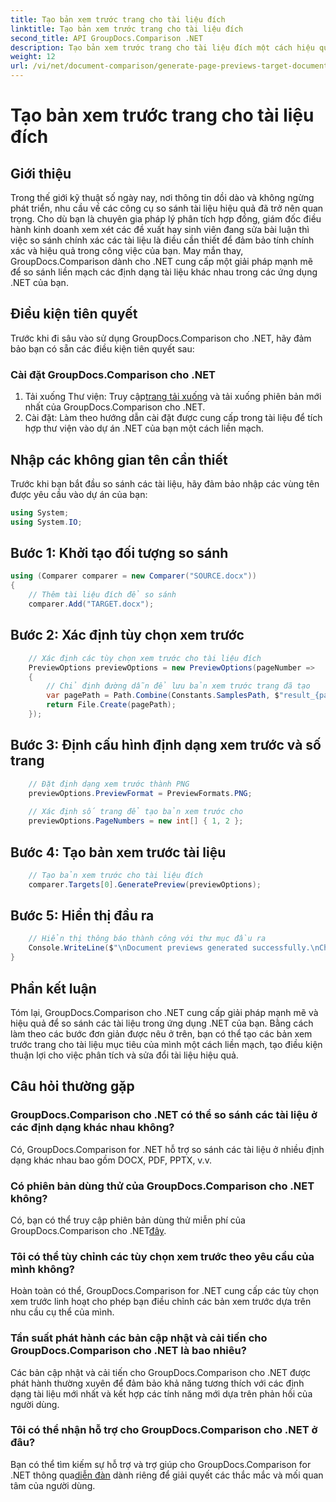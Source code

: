 ```yaml
---
title: Tạo bản xem trước trang cho tài liệu đích
linktitle: Tạo bản xem trước trang cho tài liệu đích
second_title: API GroupDocs.Comparison .NET
description: Tạo bản xem trước trang cho tài liệu đích một cách hiệu quả bằng GroupDocs.Comparison cho .NET. Hãy làm theo hướng dẫn từng bước của chúng tôi để so sánh tài liệu liền mạch.
weight: 12
url: /vi/net/document-comparison/generate-page-previews-target-document/
---
```


# Tạo bản xem trước trang cho tài liệu đích

## Giới thiệu
Trong thế giới kỹ thuật số ngày nay, nơi thông tin dồi dào và không ngừng phát triển, nhu cầu về các công cụ so sánh tài liệu hiệu quả đã trở nên quan trọng. Cho dù bạn là chuyên gia pháp lý phân tích hợp đồng, giám đốc điều hành kinh doanh xem xét các đề xuất hay sinh viên đang sửa bài luận thì việc so sánh chính xác các tài liệu là điều cần thiết để đảm bảo tính chính xác và hiệu quả trong công việc của bạn. May mắn thay, GroupDocs.Comparison dành cho .NET cung cấp một giải pháp mạnh mẽ để so sánh liền mạch các định dạng tài liệu khác nhau trong các ứng dụng .NET của bạn.
## Điều kiện tiên quyết
Trước khi đi sâu vào sử dụng GroupDocs.Comparison cho .NET, hãy đảm bảo bạn có sẵn các điều kiện tiên quyết sau:
### Cài đặt GroupDocs.Comparison cho .NET
1.  Tải xuống Thư viện: Truy cập[trang tải xuống](https://releases.groupdocs.com/comparison/net/) và tải xuống phiên bản mới nhất của GroupDocs.Comparison cho .NET.
2. Cài đặt: Làm theo hướng dẫn cài đặt được cung cấp trong tài liệu để tích hợp thư viện vào dự án .NET của bạn một cách liền mạch.

## Nhập các không gian tên cần thiết
Trước khi bạn bắt đầu so sánh các tài liệu, hãy đảm bảo nhập các vùng tên được yêu cầu vào dự án của bạn:
```csharp
using System;
using System.IO;

```
## Bước 1: Khởi tạo đối tượng so sánh
```csharp
using (Comparer comparer = new Comparer("SOURCE.docx"))
{
    // Thêm tài liệu đích để so sánh
    comparer.Add("TARGET.docx");
```
## Bước 2: Xác định tùy chọn xem trước
```csharp
    // Xác định các tùy chọn xem trước cho tài liệu đích
    PreviewOptions previewOptions = new PreviewOptions(pageNumber =>
    {
        // Chỉ định đường dẫn để lưu bản xem trước trang đã tạo
        var pagePath = Path.Combine(Constants.SamplesPath, $"result_{pageNumber}.png");
        return File.Create(pagePath);
    });
```
## Bước 3: Định cấu hình định dạng xem trước và số trang
```csharp
    // Đặt định dạng xem trước thành PNG
    previewOptions.PreviewFormat = PreviewFormats.PNG;
    
    // Xác định số trang để tạo bản xem trước cho
    previewOptions.PageNumbers = new int[] { 1, 2 };
```
## Bước 4: Tạo bản xem trước tài liệu
```csharp
    // Tạo bản xem trước cho tài liệu đích
    comparer.Targets[0].GeneratePreview(previewOptions);
```
## Bước 5: Hiển thị đầu ra
```csharp
    // Hiển thị thông báo thành công với thư mục đầu ra
    Console.WriteLine($"\nDocument previews generated successfully.\nCheck output in {Directory.GetCurrentDirectory()}.");
}
```

## Phần kết luận
Tóm lại, GroupDocs.Comparison cho .NET cung cấp giải pháp mạnh mẽ và hiệu quả để so sánh các tài liệu trong ứng dụng .NET của bạn. Bằng cách làm theo các bước đơn giản được nêu ở trên, bạn có thể tạo các bản xem trước trang cho tài liệu mục tiêu của mình một cách liền mạch, tạo điều kiện thuận lợi cho việc phân tích và sửa đổi tài liệu hiệu quả.
## Câu hỏi thường gặp
### GroupDocs.Comparison cho .NET có thể so sánh các tài liệu ở các định dạng khác nhau không?
Có, GroupDocs.Comparison for .NET hỗ trợ so sánh các tài liệu ở nhiều định dạng khác nhau bao gồm DOCX, PDF, PPTX, v.v.
### Có phiên bản dùng thử của GroupDocs.Comparison cho .NET không?
 Có, bạn có thể truy cập phiên bản dùng thử miễn phí của GroupDocs.Comparison cho .NET[đây](https://releases.groupdocs.com/).
### Tôi có thể tùy chỉnh các tùy chọn xem trước theo yêu cầu của mình không?
Hoàn toàn có thể, GroupDocs.Comparison for .NET cung cấp các tùy chọn xem trước linh hoạt cho phép bạn điều chỉnh các bản xem trước dựa trên nhu cầu cụ thể của mình.
### Tần suất phát hành các bản cập nhật và cải tiến cho GroupDocs.Comparison cho .NET là bao nhiêu?
Các bản cập nhật và cải tiến cho GroupDocs.Comparison cho .NET được phát hành thường xuyên để đảm bảo khả năng tương thích với các định dạng tài liệu mới nhất và kết hợp các tính năng mới dựa trên phản hồi của người dùng.
### Tôi có thể nhận hỗ trợ cho GroupDocs.Comparison cho .NET ở đâu?
 Bạn có thể tìm kiếm sự hỗ trợ và trợ giúp cho GroupDocs.Comparison for .NET thông qua[diễn đàn](https://forum.groupdocs.com/c/comparison/12) dành riêng để giải quyết các thắc mắc và mối quan tâm của người dùng.